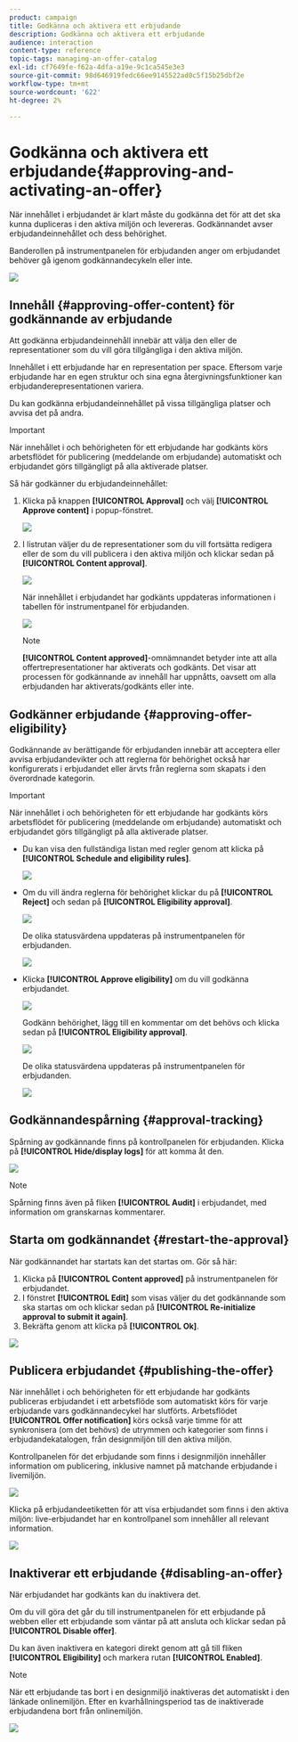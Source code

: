 ```yaml
---
product: campaign
title: Godkänna och aktivera ett erbjudande
description: Godkänna och aktivera ett erbjudande
audience: interaction
content-type: reference
topic-tags: managing-an-offer-catalog
exl-id: cf7649fe-f62a-4dfa-a19e-9c1ca545e3e3
source-git-commit: 98d646919fedc66ee9145522ad0c5f15b25dbf2e
workflow-type: tm+mt
source-wordcount: '622'
ht-degree: 2%

---
```


# Godkänna och aktivera ett erbjudande{#approving-and-activating-an-offer}

När innehållet i erbjudandet är klart måste du godkänna det för att det ska kunna dupliceras i den aktiva miljön och levereras. Godkännandet avser erbjudandeinnehållet och dess behörighet.

Banderollen på instrumentpanelen för erbjudanden anger om erbjudandet behöver gå igenom godkännandecykeln eller inte.

![](assets/offer_validate_001.png)

## Innehåll {#approving-offer-content} för godkännande av erbjudande

Att godkänna erbjudandeinnehåll innebär att välja den eller de representationer som du vill göra tillgängliga i den aktiva miljön.

Innehållet i ett erbjudande har en representation per space. Eftersom varje erbjudande har en egen struktur och sina egna återgivningsfunktioner kan erbjudanderepresentationen variera.

Du kan godkänna erbjudandeinnehållet på vissa tillgängliga platser och avvisa det på andra.

>[!IMPORTANT]
>
>När innehållet i och behörigheten för ett erbjudande har godkänts körs arbetsflödet för publicering (meddelande om erbjudande) automatiskt och erbjudandet görs tillgängligt på alla aktiverade platser.

Så här godkänner du erbjudandeinnehållet:

1. Klicka på knappen **[!UICONTROL Approval]** och välj **[!UICONTROL Approve content]** i popup-fönstret.

   ![](assets/offer_validate_002.png)

1. I listrutan väljer du de representationer som du vill fortsätta redigera eller de som du vill publicera i den aktiva miljön och klickar sedan på **[!UICONTROL Content approval]**.

   ![](assets/offer_validate_003.png)

   När innehållet i erbjudandet har godkänts uppdateras informationen i tabellen för instrumentpanel för erbjudanden.

   ![](assets/offer_validate_004.png)

   >[!NOTE]
   >
   >**[!UICONTROL Content approved]**-omnämnandet betyder inte att alla offertrepresentationer har aktiverats och godkänts. Det visar att processen för godkännande av innehåll har uppnåtts, oavsett om alla erbjudanden har aktiverats/godkänts eller inte.

## Godkänner erbjudande {#approving-offer-eligibility}

Godkännande av berättigande för erbjudanden innebär att acceptera eller avvisa erbjudandevikter och att reglerna för behörighet också har konfigurerats i erbjudandet eller ärvts från reglerna som skapats i den överordnade kategorin.

>[!IMPORTANT]
>
>När innehållet i och behörigheten för ett erbjudande har godkänts körs arbetsflödet för publicering (meddelande om erbjudande) automatiskt och erbjudandet görs tillgängligt på alla aktiverade platser.

* Du kan visa den fullständiga listan med regler genom att klicka på **[!UICONTROL Schedule and eligibility rules]**.

   ![](assets/offer_validate_005.png)

* Om du vill ändra reglerna för behörighet klickar du på **[!UICONTROL Reject]** och sedan på **[!UICONTROL Eligibility approval]**.

   ![](assets/offer_validate_007.png)

   De olika statusvärdena uppdateras på instrumentpanelen för erbjudanden.

   ![](assets/offer_validate_006.png)

* Klicka **[!UICONTROL Approve eligibility]** om du vill godkänna erbjudandet.

   ![](assets/offer_validate_008.png)

   Godkänn behörighet, lägg till en kommentar om det behövs och klicka sedan på **[!UICONTROL Eligibility approval]**.

   ![](assets/offer_validate_009.png)

   De olika statusvärdena uppdateras på instrumentpanelen för erbjudanden.

   ![](assets/offer_validate_010.png)

## Godkännandespårning {#approval-tracking}

Spårning av godkännande finns på kontrollpanelen för erbjudanden. Klicka på **[!UICONTROL Hide/display logs]** för att komma åt den.

![](assets/offer_validate_012.png)

>[!NOTE]
>
>Spårning finns även på fliken **[!UICONTROL Audit]** i erbjudandet, med information om granskarnas kommentarer.

## Starta om godkännandet {#restart-the-approval}

När godkännandet har startats kan det startas om. Gör så här:

1. Klicka på **[!UICONTROL Content approved]** på instrumentpanelen för erbjudandet.
1. I fönstret **[!UICONTROL Edit]** som visas väljer du det godkännande som ska startas om och klickar sedan på **[!UICONTROL Re-initialize approval to submit it again]**.
1. Bekräfta genom att klicka på **[!UICONTROL Ok]**.

![](assets/offer_validate_013.png)

## Publicera erbjudandet {#publishing-the-offer}

När innehållet i och behörigheten för ett erbjudande har godkänts publiceras erbjudandet i ett arbetsflöde som automatiskt körs för varje erbjudande vars godkännandecykel har slutförts. Arbetsflödet **[!UICONTROL Offer notification]** körs också varje timme för att synkronisera (om det behövs) de utrymmen och kategorier som finns i erbjudandekatalogen, från designmiljön till den aktiva miljön.

Kontrollpanelen för det erbjudande som finns i designmiljön innehåller information om publicering, inklusive namnet på matchande erbjudande i livemiljön.

![](assets/offer_golive_001.png)

Klicka på erbjudandeetiketten för att visa erbjudandet som finns i den aktiva miljön: live-erbjudandet har en kontrollpanel som innehåller all relevant information.

![](assets/offer_golive_002.png)

## Inaktiverar ett erbjudande {#disabling-an-offer}

När erbjudandet har godkänts kan du inaktivera det.

Om du vill göra det går du till instrumentpanelen för ett erbjudande på webben eller ett erbjudande som väntar på att ansluta och klickar sedan på **[!UICONTROL Disable offer]**.

Du kan även inaktivera en kategori direkt genom att gå till fliken **[!UICONTROL Eligibility]** och markera rutan **[!UICONTROL Enabled]**.

>[!NOTE]
>
>När ett erbjudande tas bort i en designmiljö inaktiveras det automatiskt i den länkade onlinemiljön. Efter en kvarhållningsperiod tas de inaktiverade erbjudandena bort från onlinemiljön.

![](assets/offer_preview_deactivate.png)
